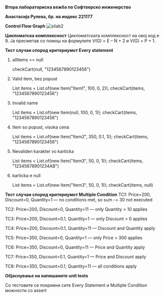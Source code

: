 **Втора лабораториска вежба по Софтверско инженерство**

**Анастасија Рулева, бр. на индекс 221177**

**Control Flow Graph**
![silab2](https://github.com/user-attachments/assets/25270e52-cfa4-4930-b565-a5f3cdf5f889)


**Цикломатска комплексност**
Цикломатската комплексност на овој код е 9. Ја пресметав со помош на формулите V(G) = E – N + 2
и V(G) = P + 1.

**Тест случаи според критериумот Every statement**
1. allItems == null

   checkCart(null, "1234567890123456")
2. Valid item, bez popust

   List<Item> items = List.of(new Item("Item1", 100, 0, 2));
    checkCart(items, "1234567890123456")
3. Invalid name

   List<Item> items = List.of(new Item(null, 100, 0, 1));
    checkCart(items, "1234567890123456")
4. Item so popust, visoka cena

   List<Item> items = List.of(new Item("Item2", 350, 0.1, 1));
    checkCart(items, "1234567890123456")
5. Nevaliden karakter vo karticka

   List<Item> items = List.of(new Item("Item3", 50, 0, 1));
    checkCart(items, "12345678901234AB")
6. karticka e null

     List<Item> items = List.of(new Item("Item3", 50, 0, 1));
    checkCart(items, null)

**Тест случаи според критериумот Multiple Condition**
TC1: Price=200, Discount=0, Quantity=1 — no conditions met, so sum -= 30 not executed

TC2: Price=200, Discount=0, Quantity=11 — only Quantity > 10 applies

TC3: Price=200, Discount=0.1, Quantity=1 — only Discount > 0 applies

TC4: Price=200, Discount=0.1, Quantity=11 — Discount and Quantity apply

TC5: Price=350, Discount=0, Quantity=1 — only Price > 300 applies

TC6: Price=350, Discount=0, Quantity=11 — Price and Quantity apply

TC7: Price=350, Discount=0.1, Quantity=1 — Price and Discount apply

TC8: Price=350, Discount=0.1, Quantity=11 — all conditions apply

**Објаснување на напишаните unit tests**

Со тестовите се покриени сите Every Statement и Multiple Condition можности со assert
